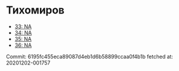 # Тихомиров
- [33: NA](33.md)
- [34: NA](34.md)
- [35: NA](35.md)
- [36: NA](36.md)

Commit: 6195fc455eca89087d4eb1d6b58899ccaa0f4b1b
 fetched at: 20201202-001757
